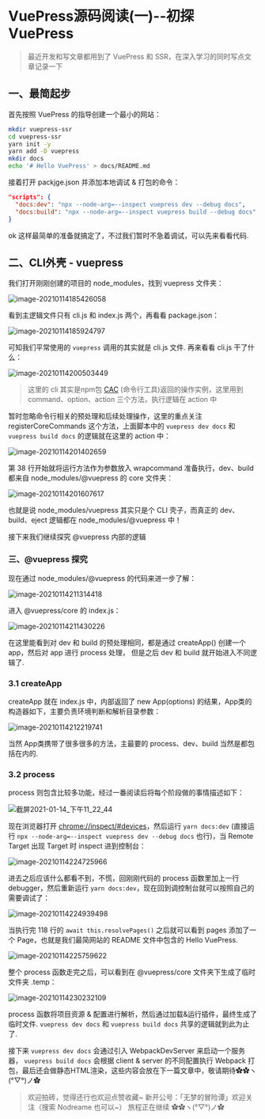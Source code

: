 # VuePress源码阅读(一)--初探 VuePress

> 最近开发和写文章都用到了 VuePress 和 SSR，在深入学习的同时写点文章记录一下

## 一、最简起步

首先按照 VuePress 的指导创建一个最小的网站：

``` bash
mkdir vuepress-ssr
cd vuepress-ssr
yarn init -y
yarn add -D vuepress
mkdir docs
echo '# Hello VuePress' > docs/README.md
```

接着打开 packjge.json 并添加本地调试 & 打包的命令：

``` json
"scripts": {
  "docs:dev": "npx --node-arg=--inspect vuepress dev --debug docs",
  "docs:build": "npx --node-arg=--inspect vuepress build --debug docs"
}
```

ok 这样最简单的准备就搞定了，不过我们暂时不急着调试，可以先来看看代码.

## 二、CLI外壳 - vuepress

我们打开刚刚创建的项目的 node_modules，找到 vuepress 文件夹：

![image-20210114185426058](http://img.nodreame.cn/image-20210114185426058.png)

看到主逻辑文件只有 cli.js 和 index.js 两个，再看看 package.json：

![image-20210114185924797](http://img.nodreame.cn/image-20210114185924797.png)

可知我们平常使用的 ```vuepress``` 调用的其实就是 cli.js 文件. 再来看看 cli.js 干了什么：

![image-20210114200503449](http://img.nodreame.cn/image-20210114200503449.png)

> 这里的 cli 其实是npm包 [CAC](https://github.com/cacjs/cac) (命令行工具)返回的操作实例，这里用到command、option、action 三个方法，执行逻辑在 action 中

暂时忽略命令行相关的预处理和后续处理操作，这里的重点关注 registerCoreCommands 这个方法，上面脚本中的 ```vuepress dev docs``` 和 ```vuepress build docs``` 的逻辑就在这里的 action 中：

![image-20210114201402659](http://img.nodreame.cn/image-20210114201402659.png)

第 38 行开始就将运行方法作为参数放入 wrapcommand 准备执行，dev、build 都来自 node_modules/@vuepress 的 core 文件夹：

![image-20210114201607617](http://img.nodreame.cn/image-20210114201607617.png)

也就是说 node_modules/vuepress 其实只是个 CLI 壳子，而真正的 dev、build、eject 逻辑都在 node_modules/@vuepress 中！

接下来我们继续探究 @vuepress 内部的逻辑

### 三、@vuepress 探究

 现在通过 node_modules/@vuepress 的代码来进一步了解：

![image-20210114211314418](http://img.nodreame.cn/image-20210114211314418.png)

进入 @vuepress/core 的 index.js：

![image-20210114211430226](http://img.nodreame.cn/image-20210114211430226.png)

在这里能看到对 dev 和 build 的预处理相同，都是通过 createApp() 创建一个 app，然后对 app 进行 process 处理， 但是之后 dev 和 build 就开始进入不同逻辑了.

### 3.1 createApp

createApp 就在 index.js 中，内部返回了 new App(options) 的结果，App类的构造器如下，主要负责环境判断和解析目录参数：

![image-20210114212219741](http://img.nodreame.cn/image-20210114212219741.png)

当然 App类携带了很多很多的方法，主最要的 process、dev、build 当然是都包括在内的.

### 3.2 process

process 则包含比较多功能，经过一番阅读后将每个阶段做的事情描述如下：

![截屏2021-01-14_下午11_22_44](http://img.nodreame.cn/%E6%88%AA%E5%B1%8F2021-01-14_%E4%B8%8B%E5%8D%8811_22_44.png)

现在浏览器打开 <chrome://inspect/#devices>，然后运行 ```yarn docs:dev``` (直接运行 ```npx --node-arg=--inspect vuepress dev --debug docs``` 也行)，当 Remote Target 出现 Target 时 inspect 进到控制台：

![image-20210114224725966](http://img.nodreame.cn/image-20210114224725966.png)

进去之后应该什么都看不到，不慌，回刚刚代码的 process 函数里加上一行 debugger，然后重新运行 ```yarn docs:dev```，现在回到调控制台就可以按照自己的需要调试了：

![image-20210114224939498](http://img.nodreame.cn/image-20210114224939498.png)

当执行完 118 行的 ```await this.resolvePages()``` 之后就可以看到 pages 添加了一个 Page，也就是我们最简网站的 README 文件中包含的 Hello VuePress.

![image-20210114225759622](http://img.nodreame.cn/image-20210114225759622.png)

整个 process 函数走完之后，可以看到在 @vuepress/core 文件夹下生成了临时文件夹 .temp：

![image-20210114230232109](http://img.nodreame.cn/image-20210114230232109.png)

process 函数将项目资源 & 配置进行解析，然后通过加载&运行插件，最终生成了临时文件. ```vuepress dev docs``` 和 ```vuepress build docs``` 共享的逻辑就到此为止了.

接下来 ```vuepress dev docs``` 会通过引入 WebpackDevServer 来启动一个服务器， ```vuepress build docs``` 会根据 client & server 的不同配置执行 Webpack 打包，最后还会做静态HTML渲染，这些内容会放在下一篇文章中，敬请期待✿✿ヽ(°▽°)ノ✿

> 欢迎拍砖，觉得还行也欢迎点赞收藏~
> 新开公号：「无梦的冒险谭」欢迎关注（搜索 Nodreame 也可以~）
> 旅程正在继续 ✿✿ヽ(°▽°)ノ✿

